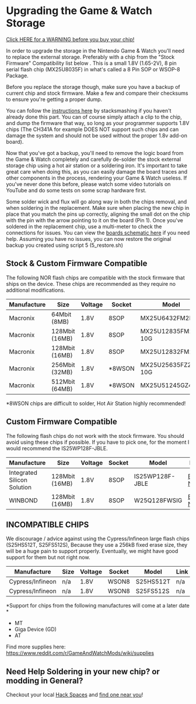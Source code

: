# Upgrading the Game & Watch Storage

[Click HERE for a WARNING before you buy your chip!](https://www.reddit.com/r/GameAndWatchMods/comments/oppfs8/warning_for_those_of_you_buying_flash_chips/)

In order to upgrade the storage in the Nintendo Game & Watch you'll need to replace the external storage. Preferably with a chip from the "Stock Firmware" Compatibility list below . This is a small 1.8V (1.65-2V), 8 pin serial flash chip (MX25U8035F) in what's called a 8 Pin SOP or WSOP-8 Package.

Before you replace the storage though, make sure you have a backup of current chip and stock firmware. Make a few and compare their checksums to ensure you're getting a proper dump.

You can follow the [instructions here](https://github.com/ghidraninja/game-and-watch-backup) by stacksmashing if you haven't already done this part. You can of course simply attach a clip to the chip, and dump the firmware that way, so long as your programmer supports 1.8V chips (The CH341A for example DOES NOT support such chips and can damage the system and should not be used without the proper 1.8v add-on board).

Now that you've got a backup, you'll need to remove the logic board from the Game & Watch completely and carefully de-solder the stock external storage chip using a hot air station or a soldering iron. It's important to take great care when doing this, as you can easily damage the board traces and other components in the process, rendering your Game & Watch useless. If you've never done this before, please watch some video tutorials on YouTube and do some tests on some scrap hardware first.

Some solder wick and flux will go along way in both the chips removal, and when soldering in the replacement. Make sure when placing the new chip in place that you match the pins up correctly, aligning the small dot on the chip with the pin with the arrow pointing to it on the board (Pin 1). Once you've soldered in the replacement chip, use a multi-meter to check the connections for issues. You can view the [boards schematic here](https://github.com/Upcycle-Electronics/game-and-watch-hardware) if you need help. Assuming you have no issues, you can now restore the original backup you created using script 5 (5_restore.sh)

## Stock & Custom Firmware Compatible

The following NOR flash chips are compatible with the stock firmware that ships on the device. These chips are recommended as they require no additional modifications.

| Manufacture | Size           | Voltage | Socket | Model              | Link                                                           |           |
| ----------- | -------------- | ------- | ------ | ------------------ | -------------------------------------------------------------- | --------- |
| Macronix    | 64Mbit (8MB)   | 1.8V    | 8SOP   | MX25U6432FM2I02    | [BUY NOW](https://www.findchips.com/search/MX25U6432FM2I02)    | IN STOCK! |
| Macronix    | 128Mbit (16MB) | 1.8V    | 8SOP   | MX25U12835FM2I-10G | [BUY NOW](https://www.findchips.com/search/MX25U12835FM2I-10G) | IN STOCK! |
| Macronix    | 128Mbit (16MB) | 1.8V    | 8SOP   | MX25U12832FM2I02   | [BUY NOW](https://www.findchips.com/search/MX25U12832FM2I02)   | IN STOCK! |
| Macronix    | 256Mbit (32MB) | 1.8V    | *8WSON | MX25U25635FZ2I-10G | [BUY NOW](https://www.findchips.com/search/MX25U25635FZ2I-10G) | IN STOCK! |
| Macronix    | 512Mbit (64MB) | 1.8V    | *8WSON | MX25U51245GZ4I00   | [BUY NOW](https://www.findchips.com/search/MX25U51245GZ4I00)   | IN STOCK! |
*8WSON chips are difficult to solder, Hot Air Station highly recommended!

## Custom Firmware Compatible

The following flash chips do not work with the stock firmware. You should avoid using these chips if possible. If you have to pick one, for the moment I would recommend the IS25WP128F-JBLE.

| Manufacture                 | Size           | Voltage | Socket | Model           | Link                                                         |           |
| --------------------------- | -------------- | ------- | ------ | --------------- | ------------------------------------------------------------ | --------- |
| Integrated Silicon Solution | 128Mbit (16MB) | 1.8V    | 8SOP   | IS25WP128F-JBLE | [BUY NOW](https://www.findchips.com/search/IS25WP128F-JBLE)  | IN STOCK! |
| WINBOND                     | 128Mbit (16MB) | 1.8V    | 8SOP   | W25Q128FWSIG    | [BUY NOW](https://www.findchips.com/search/MX25U51245GZ4I00) |

## INCOMPATIBLE CHIPS

We discourage / advice against using the Cypress/Infineon large flash chips (S25HS512T, S25FS512S), Because they use a 256kB fixed erase size, they will be a huge pain to support properly. Eventually, we might have good support for them but not right now.


| Manufacture      | Size | Voltage | Socket | Model     | Link |
| ---------------- | ---- | ------- | ------ | --------- | ---- |
| Cypress/Infineon | n/a  | 1.8V    | WSON8  | S25HS512T | n/a  |
| Cypress/Infineon | n/a  | 1.8V    | WSON8  | S25FS512S | n/a  |
*Support for chips from the following manufactures will come at a later date *

+ MT
+ Giga Device (GD)
+ AT

Find more supplies here:
https://www.reddit.com/r/GameAndWatchMods/wiki/supplies

## Need Help Soldering in your new chip? or modding in General?

Checkout your local [Hack Spaces](https://en.wikipedia.org/wiki/Hackerspace) and [find one near you](https://wiki.hackerspaces.org/List_of_Hacker_Spaces)!

